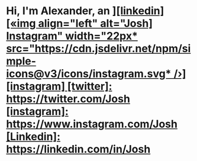 <h1>Hi, I'm Alexander, an <a href="https://linkedin.com/in/alex-ustyan*> IT Professional </a>8</h1> <h2> Information Technology Projects: </h2› - <b>osTicket (Help Desk Ticketing System)</b> - [osTicket: Prerequisites and Installation](https://github.com/osticket-prereqs) - [osTicket: Post-Installation Configuration] (https: //github.com/post-install-config) - [osTicket: Ticket Lifecycle Examples](https://github.com/ticket-lifecycle) - ‹b›Microsoft Azure‹/b> - [Configuring On-premises Active Directory within Azure VMs](https://github.comconfigure-ad) - [Network Security Groups (NSGs) and Inspecting Network Protocols](https://github.comazure-network-protocols) <h2> Connect with me: </h2> [<img align="left" alt="Josh [<img align="left" alt="Josh Twitter" width="22px" src="https://cdn.jsdelivr.net/npm/simple-icons@v3/icons/twitter.svg* />][twitter] snc="https://cdn.jsdelivr.net/npm/simple-icons@v3/icons/linkedin.svg* />][linkedin] [«img align="left" alt="Josh] Instagram" width="22px* src="https://cdn.jsdelivr.net/npm/simple-icons@v3/icons/instagram.svg* /›][instagram] [twitter]: https://twitter.com/Josh [instagram]: https://www.instagram.com/Josh [Linkedin]: https://linkedin.com/in/Josh
